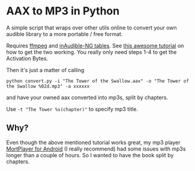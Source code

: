 # AAX to MP3 in Python

A simple script that wraps over other utils online to convert your own audible library to a more portable / free format.

Requires [ffmpeg](https://ffmpeg.zeranoe.com/builds/) and [inAudible-NG tables](https://github.com/inAudible-NG/tables/).
See [this awesome tutorial](https://wphelp365.com/blog/ultimate-guide-downloading-converting-aax-mp3/) on how to get the
two working. You really only need steps 1-4 to get the Activation Bytes.

Then it's just a matter of calling

```
python convert.py -i "The Tower of the Swallow.aax" -o "The Tower of the Swallow %02d.mp3" -a xxxxxx
```

and have your owned aax converted into mp3s, split by chapters.

Use `-t "The Tower %s(chapter)"` to specify mp3 title.

## Why?

Even though the above mentioned tutorial works great, my mp3 player 
[MortPlayer for Android](https://play.google.com/store/apps/details?id=de.stohelit.audiobookplayer&hl=en) (I really 
recommend) had some issues with mp3s longer than a couple of hours. So I wanted to have the book split by chapters.